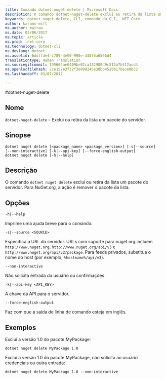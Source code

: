 ```yaml
---
title: Comando dotnet-nuget-delete | Microsoft Docs
description: O comando dotnet-nuget-delete exclui ou retira da lista um pacote do servidor.
keywords: dotnet-nuget-delete, CLI, comando da CLI, .NET Core
author: karann-msft
ms.author: mairaw
ms.date: 03/06/2017
ms.topic: article
ms.prod: .net-core
ms.technology: dotnet-cli
ms.devlang: dotnet
ms.assetid: 6ddffde4-c789-4e90-990e-d35f6a6565d4
translationtype: Human Translation
ms.sourcegitcommit: 195664ae6409be02ca132900d9c513a7b412acd4
ms.openlocfilehash: 2ce157e3f32f3e899245e38bb4520b17be3e0b32
ms.lasthandoff: 03/07/2017

---
```

#<a name="dotnet-nuget-delete"></a>dotnet-nuget-delete

## <a name="name"></a>Nome

`dotnet-nuget-delete` – Exclui ou retira da lista um pacote do servidor. 

## <a name="synopsis"></a>Sinopse

```
dotnet nuget delete [<package_name> <package_version>] [-s|--source] [--non-interactive] [-k|--api-key] [--force-english-output]
dotnet nuget delete [-h|--help]
```

## <a name="description"></a>Descrição

O comando `dotnet nuget delete` exclui ou retira da lista um pacote do servidor. Para NuGet.org, a ação é remover o pacote da lista.

## <a name="options"></a>Opções

`-h|--help`

Imprime uma ajuda breve para o comando.  

`-s|--source <SOURCE>`

Especifica a URL do servidor. URLs com suporte para nuget.org incluem `http://www.nuget.org`, `http://www.nuget.org/api/v3` e `http://www.nuget.org/api/v2/package`. Para feeds privados, substitua o nome do host (por exemplo, `%hostname%/api/v3`).

`--non-interactive`

Não solicita entrada do usuário ou confirmações.

`-k|--api-key <API_KEY>`

A chave da API para o servidor.

`--force-english-output`

Faz com que a saída de linha de comando esteja em inglês.

## <a name="examples"></a>Exemplos

Exclui a versão 1.0 do pacote MyPackage:

`dotnet nuget delete MyPackage 1.0` 

Exclui a versão 1.0 do pacote MyPackage, não solicita ao usuário credenciais ou outra entrada:

`dotnet nuget delete MyPackage 1.0 --non-interactive`

